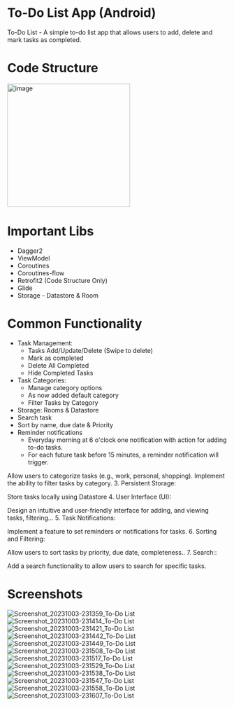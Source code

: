 # To-Do List App (Android)
To-Do List - A simple to-do list app that allows users to add, delete and mark tasks as completed.

# Code Structure 
<img width="281" alt="image" src="https://github.com/misbahazmi/to-do-list-android/assets/8206573/23a75de5-ae68-4a62-b112-0358afa12116">

# Important Libs 
- Dagger2
- ViewModel
- Coroutines
- Coroutines-flow
- Retrofit2 (Code Structure Only)
- Glide
- Storage - Datastore & Room

# Common Functionality 
- Task Management:
   - Tasks Add/Update/Delete (Swipe to delete)
   - Mark as completed
   - Delete All Completed
   - Hide Completed Tasks
- Task Categories:
   - Manage category options
   - As now added default category
   - Filter Tasks by Category
- Storage: Rooms & Datastore
- Search task
- Sort by name, due date &  Priority
- Reminder notifications
    - Everyday morning at 6 o'clock one notification with action for adding to-do tasks.
    - For each future task before 15 minutes, a reminder notification will trigger.

Allow users to categorize tasks (e.g., work, personal, shopping).
Implement the ability to filter tasks by category.
3. Persistent Storage:

Store tasks locally using Datastore
4. User Interface (UI):

Design an intuitive and user-friendly interface for adding, and viewing tasks, filtering…
5. Task Notifications:

Implement a feature to set reminders or notifications for tasks.
6. Sorting and Filtering:

Allow users to sort tasks by priority, due date, completeness..
7. Search::

Add a search functionality to allow users to search for specific tasks.

# Screenshots
![Screenshot_20231003-231359_To-Do List](https://github.com/misbahazmi/to-do-list-android/assets/8206573/b8230c96-9a43-46b9-975f-3b913f280b8f)
![Screenshot_20231003-231414_To-Do List](https://github.com/misbahazmi/to-do-list-android/assets/8206573/57da9ed1-56d3-4ac5-b3fd-ddf6971f0825)
![Screenshot_20231003-231421_To-Do List](https://github.com/misbahazmi/to-do-list-android/assets/8206573/2eaf6fae-4900-42c2-a15d-4cb134995c1f)
![Screenshot_20231003-231442_To-Do List](https://github.com/misbahazmi/to-do-list-android/assets/8206573/50e9cdde-e66d-4971-89a8-e8041c7f6361)
![Screenshot_20231003-231449_To-Do List](https://github.com/misbahazmi/to-do-list-android/assets/8206573/65e9f355-ebdc-455c-b51b-efa179b63a77)
![Screenshot_20231003-231508_To-Do List](https://github.com/misbahazmi/to-do-list-android/assets/8206573/3c2f2d1e-de4b-4684-9f4c-b18eb2b70165)
![Screenshot_20231003-231517_To-Do List](https://github.com/misbahazmi/to-do-list-android/assets/8206573/06404176-f02e-40e7-8c69-baf33e932eaf)
![Screenshot_20231003-231529_To-Do List](https://github.com/misbahazmi/to-do-list-android/assets/8206573/d3b097f7-32f3-43e2-820b-c0feec453881)
![Screenshot_20231003-231538_To-Do List](https://github.com/misbahazmi/to-do-list-android/assets/8206573/afe37426-117d-48f3-829b-e7f261ed77fc)
![Screenshot_20231003-231547_To-Do List](https://github.com/misbahazmi/to-do-list-android/assets/8206573/e3fd8d06-1787-49b1-8b7c-890c7d64f1cd)
![Screenshot_20231003-231558_To-Do List](https://github.com/misbahazmi/to-do-list-android/assets/8206573/930dcdad-e8f7-4969-b849-fa276213086b)
![Screenshot_20231003-231607_To-Do List](https://github.com/misbahazmi/to-do-list-android/assets/8206573/63997eec-34e9-441a-9cb4-85948da5943a)










